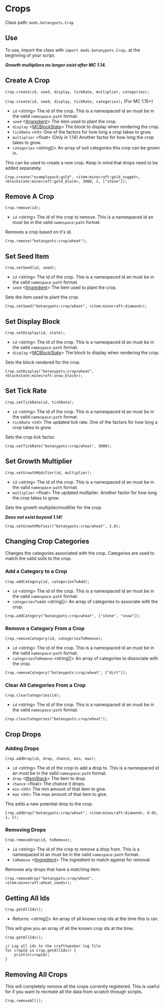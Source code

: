 # Crops

Class path: `mods.botanypots.Crop`

## Use

To use, import the class with `import mods.botanypots.Crop;` at the beginning of your script.

***Growth multipliers no longer exist after MC 1.14.***

## Create A Crop

`Crop.create(id, seed, display, tickRate, multiplier, categories);`

`Crop.create(id, seed, display, tickRate, categories);` (For MC 1.15+)

- `id` &lt;string> The id of the crop. This is a namespaced id an must be in the valid `namespace:path` format.
- `seed` <[IIngredient](/vanilla/api/items/IIngredient)> The item used to plant the crop.
- `display` <[MCBlockState](/vanilla/api/blocks/MCBlockState)> The block to display when rendering the crop.
- `tickRate` &lt;int> One of the factors for how long a crop takes to grow.
- `multiplier` &lt;float> (Only in 1.14) Another factor for how long the crop takes to grow.
- `categories` &lt;string[]> An array of soil categories this crop can be grown in.

This can be used to create a new crop. Keep in mind that drops need to be added separately.

```zenscript
Crop.create("examplepack:gold", <item:minecraft:gold_nugget>, <blockstate:minecraft:gold_block>, 3000, 2, ["stone"]);
```

## Remove A Crop

`Crop.remove(id);`

- `id` &lt;string> The id of the crop to remove. This is a namespaced id an must be in the valid `namespace:path` format.

Removes a crop based on it's id.

```zenscript
Crop.remove("botanypots:crop/wheat");
```

## Set Seed Item

`Crop.setSeed(id, seed);`

- `id` &lt;string> The id of the crop. This is a namespaced id an must be in the valid `namespace:path` format.
- `seed` <[IIngredient](/vanilla/api/items/IIngredient)> The item used to plant the crop.

Sets the item used to plant the crop.

```zenscript
Crop.setSeed("botanypots:crop/wheat", <item:minecraft:diamond>);
```

## Set Display Block

`Crop.setDisplay(id, state);`

- `id` &lt;string> The id of the crop. This is a namespaced id an must be in the valid `namespace:path` format.
- `display` <[MCBlockState](/vanilla/api/blocks/MCBlockState)> The block to display when rendering the crop.

Sets the block rendered for the crop.

```zenscript
Crop.setDisplay("botanypots:crop/wheat", <blockstate:minecraft:snow_block>);
```

## Set Tick Rate

`Crop.setTickRate(id, tickRate);`

- `id` &lt;string> The id of the crop. This is a namespaced id an must be in the valid `namespace:path` format.
- `tickRate` &lt;int> The updated tick rate. One of the factors for how long a crop takes to grow.

Sets the crop tick factor.

```zenscript
Crop.setTickRate("botanypots:crop/wheat", 5000);
```

## Set Growth Multiplier

`Crop.setGrowthModifier(id, multiplier);`

- `id` &lt;string> The id of the crop. This is a namespaced id an must be in the valid `namespace:path` format.
- `multiplier` &lt;float> The updated multiplier. Another factor for how long the crop takes to grow.

Sets the growth multiplier/modifier for the crop.

***Does not exist beyond 1.14!***

```zenscript
Crop.setGrowthMofieir("botanypots:crop/wheat", 1.8);
```

## Changing Crop Categories

Changes the categories associated with the crop. Categories are used to match the valid soils to the crop.

### Add a Category to a Crop

`Crop.addCategory(id, categoriesToAdd);`

- `id` &lt;string> The id of the crop. This is a namespaced id an must be in the valid `namespace:path` format.
- `categoriesToAdd` &lt;string[]> An array of categories to associate with the crop.

```zenscript
Crop.addCategory("botanypots:crop/wheat", ["stone", "snow"]);
```

### Remove a Category From a Crop

`Crop.removeCategory(id, categoriesToRemove);`

- `id` &lt;string> The id of the crop. This is a namespaced id an must be in the valid `namespace:path` format.
- `categoriesToRemove` &lt;string[]> An array of categories to dissociate with the crop.

```zenscript
Crop.removeCategory("botanypots:crop/wheat", ["dirt"]);
```

### Clear All Categories From a Crop

`Crop.clearCategories(id);`

- `id` &lt;string> The id of the crop. This is a namespaced id an must be in the valid `namespace:path` format.

```zenscript
Crop.clearCategories("botanypots:crop/wheat");
```

## Crop Drops

### Adding Drops

`Crop.addDrop(id, drop, chance, min, max);`

- `id` &lt;string> The id of the crop to add a drop to. This is a namespaced id an must be in the valid `namespace:path` format.
- `drop` <[IItemStack](/vanilla/api/items/IItemStack)> The item to drop.
- `chance` &lt;float> The chance it drops.
- `min` &lt;int> The min amount of that item to give.
- `max` &lt;int> The max amount of that item to give.

This adds a new potential drop to the crop.

```zenscript
Crop.addDrop("botanypots:crop/wheat", <item:minecraft:diamond>, 0.05, 1, 1);
```

### Removing Drops

`Crop.removeDrop(id, toRemove);`

- `id` &lt;string> The id of the crop to remove a drop from. This is a namespaced id an must be in the valid `namespace:path` format.
- `toRemove` <[IIngredient](/vanilla/api/items/IIngredient)> The ingredient to match against for removal

Removes any drops that have a matching item.

```zenscript
Crop.removeDrop("botanypots:crop/wheat", <item:minecraft:wheat_seeds>);
```

## Getting All Ids

`Crop.getAllIds();`

- Returns: &lt;string[]> An array of all known crop ids at the time this is ran.

This will give you an array of all the known crop ids at the time.

```zenscript
Crop.getAllIds();

// Log all ids to the crafttweaker.log file
for cropId in Crop.getAllIds() {
    println(cropId);
}
```

## Removing All Crops

This will completely remove all the crops currently registered. This is useful for if you want to recreate all the data from scratch through scripts.

```zenscript
Crop.removeAll();
```
